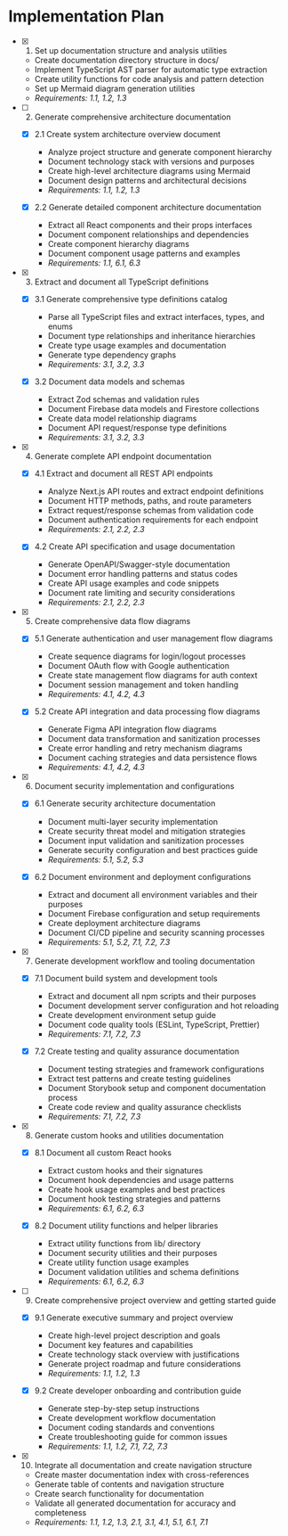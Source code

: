 # Implementation Plan

- [x] 1. Set up documentation structure and analysis utilities

  - Create documentation directory structure in docs/
  - Implement TypeScript AST parser for automatic type extraction
  - Create utility functions for code analysis and pattern detection
  - Set up Mermaid diagram generation utilities
  - _Requirements: 1.1, 1.2, 1.3_

- [ ] 2. Generate comprehensive architecture documentation

  - [x] 2.1 Create system architecture overview document

    - Analyze project structure and generate component hierarchy
    - Document technology stack with versions and purposes
    - Create high-level architecture diagrams using Mermaid
    - Document design patterns and architectural decisions
    - _Requirements: 1.1, 1.2, 1.3_

  - [x] 2.2 Generate detailed component architecture documentation
    - Extract all React components and their props interfaces
    - Document component relationships and dependencies
    - Create component hierarchy diagrams
    - Document component usage patterns and examples
    - _Requirements: 1.1, 6.1, 6.3_

- [x] 3. Extract and document all TypeScript definitions

  - [x] 3.1 Generate comprehensive type definitions catalog

    - Parse all TypeScript files and extract interfaces, types, and enums
    - Document type relationships and inheritance hierarchies
    - Create type usage examples and documentation
    - Generate type dependency graphs
    - _Requirements: 3.1, 3.2, 3.3_

  - [x] 3.2 Document data models and schemas
    - Extract Zod schemas and validation rules
    - Document Firebase data models and Firestore collections
    - Create data model relationship diagrams
    - Document API request/response type definitions
    - _Requirements: 3.1, 3.2, 3.3_

- [x] 4. Generate complete API endpoint documentation

  - [x] 4.1 Extract and document all REST API endpoints

    - Analyze Next.js API routes and extract endpoint definitions
    - Document HTTP methods, paths, and route parameters
    - Extract request/response schemas from validation code
    - Document authentication requirements for each endpoint
    - _Requirements: 2.1, 2.2, 2.3_

  - [x] 4.2 Create API specification and usage documentation
    - Generate OpenAPI/Swagger-style documentation
    - Document error handling patterns and status codes
    - Create API usage examples and code snippets
    - Document rate limiting and security considerations
    - _Requirements: 2.1, 2.2, 2.3_

- [x] 5. Create comprehensive data flow diagrams

  - [x] 5.1 Generate authentication and user management flow diagrams

    - Create sequence diagrams for login/logout processes
    - Document OAuth flow with Google authentication
    - Create state management flow diagrams for auth context
    - Document session management and token handling
    - _Requirements: 4.1, 4.2, 4.3_

  - [x] 5.2 Create API integration and data processing flow diagrams
    - Generate Figma API integration flow diagrams
    - Document data transformation and sanitization processes
    - Create error handling and retry mechanism diagrams
    - Document caching strategies and data persistence flows
    - _Requirements: 4.1, 4.2, 4.3_

- [x] 6. Document security implementation and configurations

  - [x] 6.1 Generate security architecture documentation

    - Document multi-layer security implementation
    - Create security threat model and mitigation strategies
    - Document input validation and sanitization processes
    - Generate security configuration and best practices guide
    - _Requirements: 5.1, 5.2, 5.3_

  - [x] 6.2 Document environment and deployment configurations
    - Extract and document all environment variables and their purposes
    - Document Firebase configuration and setup requirements
    - Create deployment architecture diagrams
    - Document CI/CD pipeline and security scanning processes
    - _Requirements: 5.1, 5.2, 7.1, 7.2, 7.3_

- [x] 7. Generate development workflow and tooling documentation

  - [x] 7.1 Document build system and development tools

    - Extract and document all npm scripts and their purposes
    - Document development server configuration and hot reloading
    - Create development environment setup guide
    - Document code quality tools (ESLint, TypeScript, Prettier)
    - _Requirements: 7.1, 7.2, 7.3_

  - [x] 7.2 Create testing and quality assurance documentation
    - Document testing strategies and framework configurations
    - Extract test patterns and create testing guidelines
    - Document Storybook setup and component documentation process
    - Create code review and quality assurance checklists
    - _Requirements: 7.1, 7.2, 7.3_

- [x] 8. Generate custom hooks and utilities documentation

  - [x] 8.1 Document all custom React hooks

    - Extract custom hooks and their signatures
    - Document hook dependencies and usage patterns
    - Create hook usage examples and best practices
    - Document hook testing strategies and patterns
    - _Requirements: 6.1, 6.2, 6.3_

  - [x] 8.2 Document utility functions and helper libraries
    - Extract utility functions from lib/ directory
    - Document security utilities and their purposes
    - Create utility function usage examples
    - Document validation utilities and schema definitions
    - _Requirements: 6.1, 6.2, 6.3_

- [ ] 9. Create comprehensive project overview and getting started guide

  - [x] 9.1 Generate executive summary and project overview

    - Create high-level project description and goals
    - Document key features and capabilities
    - Create technology stack overview with justifications
    - Generate project roadmap and future considerations
    - _Requirements: 1.1, 1.2, 1.3_

  - [x] 9.2 Create developer onboarding and contribution guide
    - Generate step-by-step setup instructions
    - Create development workflow documentation
    - Document coding standards and conventions
    - Create troubleshooting guide for common issues
    - _Requirements: 1.1, 1.2, 7.1, 7.2, 7.3_

- [x] 10. Integrate all documentation and create navigation structure
  - Create master documentation index with cross-references
  - Generate table of contents and navigation structure
  - Create search functionality for documentation
  - Validate all generated documentation for accuracy and completeness
  - _Requirements: 1.1, 1.2, 1.3, 2.1, 3.1, 4.1, 5.1, 6.1, 7.1_
